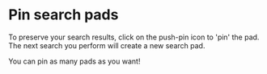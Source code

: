 ﻿# Pin search pads

To preserve your search results, click on the push-pin icon to 'pin' the pad. The next search you perform will
create a new search pad.

You can pin as many pads as you want!
